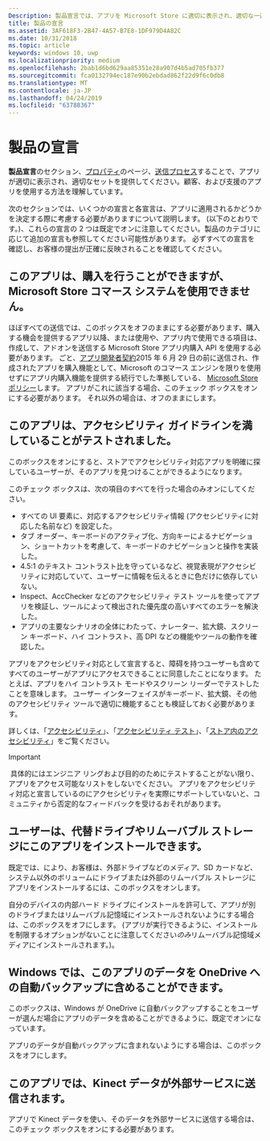 ```yaml
---
Description: 製品宣言では、アプリを Microsoft Store に適切に表示され、適切な一連の顧客に提供されるかどうかを確認のに役立ちます。
title: 製品の宣言
ms.assetid: 3AF618F3-2B47-4A57-B7E8-1DF979D4A82C
ms.date: 10/31/2018
ms.topic: article
keywords: windows 10, uwp
ms.localizationpriority: medium
ms.openlocfilehash: 2bab1d6bd629aa85351e28a907d4b5ad705fb377
ms.sourcegitcommit: fca0132794ec187e90b2ebdad862f22d9f6c0db8
ms.translationtype: MT
ms.contentlocale: ja-JP
ms.lasthandoff: 04/24/2019
ms.locfileid: "63788367"
---
```

# <a name="product-declarations"></a>製品の宣言

**製品宣言**のセクション、[プロパティ](enter-app-properties.md)のページ、[送信プロセス](app-submissions.md)することで、アプリが適切に表示され、適切なセットを提供してください。顧客、および支援のアプリを使用する方法を理解しています。

次のセクションでは、いくつかの宣言と各宣言は、アプリに適用されるかどうかを決定する際に考慮する必要がありますについて説明します。 (以下のとおりです。)、これらの宣言の 2 つは既定でオンに注意してください。製品のカテゴリに応じて追加の宣言も参照してください可能性があります。 必ずすべての宣言を確認し、お客様の提出が正確に反映されることを確認してください。

## <a name="this-app-allows-users-to-make-purchases-but-does-not-use-the-microsoft-store-commerce-system"></a>このアプリは、購入を行うことができますが、Microsoft Store コマース システムを使用できません。

ほぼすべての送信では、このボックスをオフのままにする必要があります、購入する機会を提供するアプリ以降、または使用や、アプリ内で使用できる項目は、作成して、アドオンを送信する Microsoft Store アプリ内購入 API を使用する必要があります。 ごと、[アプリ開発者契約](https://docs.microsoft.com/legal/windows/agreements/app-developer-agreement)2015 年 6 月 29 日の前に送信され、作成されたアプリを購入機能として、Microsoft のコマース エンジンを限りを使用せずにアプリ内購入機能を提供する続行でした準拠している、 [Microsoft Store ポリシー](https://docs.microsoft.com/legal/windows/agreements/store-policies#108-financial-transactions)します。 アプリがこれに該当する場合、このチェック ボックスをオンにする必要があります。 それ以外の場合は、オフのままにします。

## <a name="this-app-has-been-tested-to-meet-accessibility-guidelines"></a>このアプリは、アクセシビリティ ガイドラインを満していることがテストされました。

このボックスをオンにすると、ストアでアクセシビリティ対応アプリを明確に探しているユーザーが、そのアプリを見つけることができるようになります。

このチェック ボックスは、次の項目のすべてを行った場合のみオンにしてください。

-   すべての UI 要素に、対応するアクセシビリティ情報 (アクセシビリティに対応した名前など) を設定した。
-   タブ オーダー、キーボードのアクティブ化、方向キーによるナビゲーション、ショートカットを考慮して、キーボードのナビゲーションと操作を実装した。
-   4.5:1 のテキスト コントラスト比を守っているなど、視覚表現がアクセシビリティに対応していて、ユーザーに情報を伝えるときに色だけに依存していない。
-   Inspect、AccChecker などのアクセシビリティ テスト ツールを使ってアプリを検証し、ツールによって検出された優先度の高いすべてのエラーを解決した。
-   アプリの主要なシナリオの全体にわたって、ナレーター、拡大鏡、スクリーン キーボード、ハイ コントラスト、高 DPI などの機能やツールの動作を確認した。

アプリをアクセシビリティ対応として宣言すると、障碍を持つユーザーも含めてすべてのユーザーがアプリにアクセスできることに同意したことになります。 たとえば、アプリをハイ コントラスト モードやスクリーン リーダーでテストしたことを意味します。 ユーザー インターフェイスがキーボード、拡大鏡、その他のアクセシビリティ ツールで適切に機能することも検証しておく必要があります。

詳しくは、「[アクセシビリティ](../design/accessibility/accessibility.md)」、「[アクセシビリティ テスト](../design/accessibility/accessibility-testing.md)」、「[ストア内のアクセシビリティ](../design/accessibility/accessibility-in-the-store.md)」をご覧ください。

> [!IMPORTANT]
> 具体的にはエンジニア リングおよび目的のためにテストすることがない限り、アプリをアクセス可能なリストをしないでください。 アプリをアクセシビリティ対応と宣言しているのにアクセシビリティを実際にサポートしていないと、コミュニティから否定的なフィードバックを受けるおそれがあります。

## <a name="customers-can-install-this-app-to-alternate-drives-or-removable-storage"></a>ユーザーは、代替ドライブやリムーバブル ストレージにこのアプリをインストールできます。

既定では、により、お客様は、外部ドライブなどのメディア、SD カードなど、システム以外のボリュームにドライブまたは外部のリムーバブル ストレージにアプリをインストールするには、このボックスをオンします。

自分のデバイスの内部ハード ドライブにインストールを許可して、アプリが別のドライブまたはリムーバブル記憶域にインストールされないようにする場合は、このボックスをオフにします。 (アプリが実行できるように、インストールを制限するオプションがないことに注意してください*のみ*リムーバブル記憶域メディアにインストールされます。)。


## <a name="windows-can-include-this-apps-data-in-automatic-backups-to-onedrive"></a>Windows では、このアプリのデータを OneDrive への自動バックアップに含めることができます。

このボックスは、Windows が OneDrive に自動バックアップすることをユーザーが選んだ場合にアプリのデータを含めることができるように、既定でオンになっています。

アプリのデータが自動バックアップに含まれないようにする場合は、このボックスをオフにします。


## <a name="this-app-sends-kinect-data-to-external-services"></a>このアプリでは、Kinect データが外部サービスに送信されます。 

アプリで Kinect データを使い、そのデータを外部サービスに送信する場合は、このチェック ボックスをオンにする必要があります。



 

 

 





